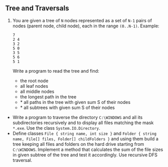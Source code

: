 ## Tree and Traversals

1. You are given a tree of `N` nodes represented as a set of `N-1` pairs of nodes (parent node, child node), each in the range `(0..N-1)`. Example:

    ```
    7
    2 4
    3 2
    5 0
    3 5
    5 6
    5 1
    ```

    Write a program to read the tree and find:
    * the root node
    * all leaf nodes
    * all middle nodes
    * the longest path in the tree
    * \* all paths in the tree with given sum S of their nodes
    * \* all subtrees with given sum S of their nodes
* Write a program to traverse the directory `C:\WINDOWS` and all its subdirectories recursively and to display all files matching the mask `*.exe`. Use the class `System.IO.Directory`.
* Define classes `File { string name, int size }` and `Folder { string name, File[] files, Folder[] childFolders }` and using them build a tree keeping all files and folders on the hard drive starting from `C:\WINDOWS`. Implement a method that calculates the sum of the file sizes in given subtree of the tree and test it accordingly. Use recursive DFS traversal.

